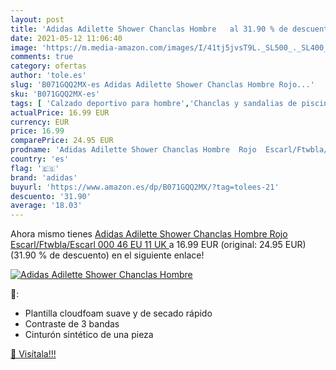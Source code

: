 ```yaml
---
layout: post
title: 'Adidas Adilette Shower Chanclas Hombre   al 31.90 % de descuento'
date: 2021-05-12 11:06:40
image: 'https://m.media-amazon.com/images/I/41tj5jvsT9L._SL500_._SL400_.jpg'
comments: true
category: ofertas
author: 'tole.es'
slug: 'B071GQQ2MX-es Adidas Adilette Shower Chanclas Hombre Rojo...'
sku: 'B071GQQ2MX-es'
tags: [ 'Calzado deportivo para hombre','Chanclas y sandalias de piscina para hombre','Zapatillas y calzado deportivo para hombre','Zapatos','Zapatos para hombre','Zapatos y complementos','adidas','chanclas', ]
actualPrice: 16.99 EUR
currency: EUR
price: 16.99
comparePrice: 24.95 EUR
prodname: 'Adidas Adilette Shower Chanclas Hombre  Rojo  Escarl/Ftwbla/Escarl 000   46 EU  11 UK '
country: 'es'
flag: '🇪🇸'
brand: 'adidas'
buyurl: 'https://www.amazon.es/dp/B071GQQ2MX/?tag=tolees-21'
descuento: '31.90'
average: '18.03'
---
```


Ahora mismo tienes [Adidas Adilette Shower Chanclas Hombre  Rojo  Escarl/Ftwbla/Escarl 000   46 EU  11 UK ](https://www.amazon.es/dp/B071GQQ2MX/?tag=tolees-21) a 16.99 EUR (original: 24.95 EUR) (31.90 %  de descuento) en el siguiente enlace!

[![Adidas Adilette Shower Chanclas Hombre  ](https://m.media-amazon.com/images/I/41tj5jvsT9L._SL500_._SL400_.jpg)](https://www.amazon.es/dp/B071GQQ2MX/?tag=tolees-21)

🔎:

- Plantilla cloudfoam suave y de secado rápido
- Contraste de 3 bandas
- Cinturón sintético de una pieza

[🛒 Visítala!!!](https://www.amazon.es/dp/B071GQQ2MX/?tag=tolees-21)
